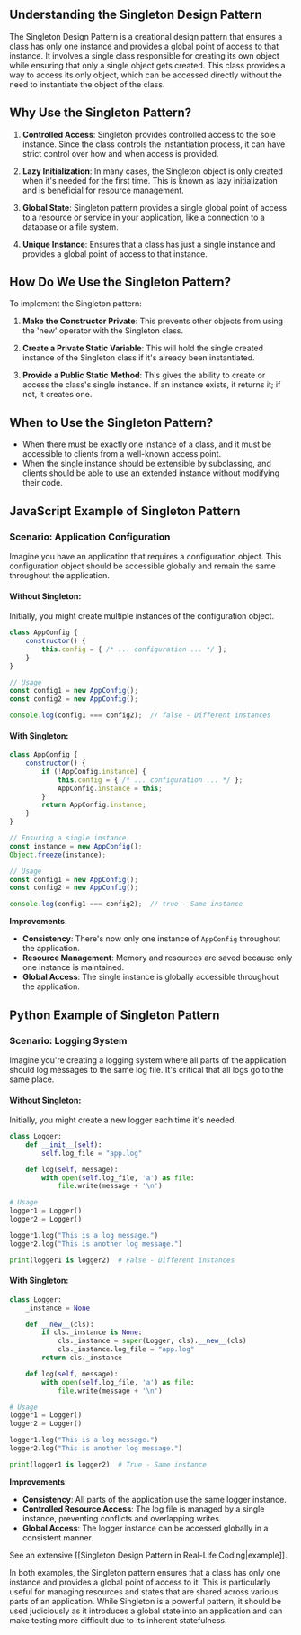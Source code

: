 
## Understanding the Singleton Design Pattern

The Singleton Design Pattern is a creational design pattern that ensures a class has only one instance and provides a global point of access to that instance. It involves a single class responsible for creating its own object while ensuring that only a single object gets created. This class provides a way to access its only object, which can be accessed directly without the need to instantiate the object of the class.

## Why Use the Singleton Pattern?

1. **Controlled Access**: Singleton provides controlled access to the sole instance. Since the class controls the instantiation process, it can have strict control over how and when access is provided.

2. **Lazy Initialization**: In many cases, the Singleton object is only created when it's needed for the first time. This is known as lazy initialization and is beneficial for resource management.

3. **Global State**: Singleton pattern provides a single global point of access to a resource or service in your application, like a connection to a database or a file system.

4. **Unique Instance**: Ensures that a class has just a single instance and provides a global point of access to that instance.

## How Do We Use the Singleton Pattern?

To implement the Singleton pattern:

1. **Make the Constructor Private**: This prevents other objects from using the 'new' operator with the Singleton class.

2. **Create a Private Static Variable**: This will hold the single created instance of the Singleton class if it's already been instantiated.

3. **Provide a Public Static Method**: This gives the ability to create or access the class's single instance. If an instance exists, it returns it; if not, it creates one.

## When to Use the Singleton Pattern?

- When there must be exactly one instance of a class, and it must be accessible to clients from a well-known access point.
- When the single instance should be extensible by subclassing, and clients should be able to use an extended instance without modifying their code.

## JavaScript Example of Singleton Pattern

### Scenario: Application Configuration

Imagine you have an application that requires a configuration object. This configuration object should be accessible globally and remain the same throughout the application.

#### Without Singleton:

Initially, you might create multiple instances of the configuration object.

```javascript
class AppConfig {
    constructor() {
        this.config = { /* ... configuration ... */ };
    }
}

// Usage
const config1 = new AppConfig();
const config2 = new AppConfig();

console.log(config1 === config2);  // false - Different instances
```

#### With Singleton:

```javascript
class AppConfig {
    constructor() {
        if (!AppConfig.instance) {
            this.config = { /* ... configuration ... */ };
            AppConfig.instance = this;
        }
        return AppConfig.instance;
    }
}

// Ensuring a single instance
const instance = new AppConfig();
Object.freeze(instance);

// Usage
const config1 = new AppConfig();
const config2 = new AppConfig();

console.log(config1 === config2);  // true - Same instance
```

**Improvements**: 
- **Consistency**: There's now only one instance of `AppConfig` throughout the application.
- **Resource Management**: Memory and resources are saved because only one instance is maintained.
- **Global Access**: The single instance is globally accessible throughout the application.

## Python Example of Singleton Pattern

### Scenario: Logging System

Imagine you're creating a logging system where all parts of the application should log messages to the same log file. It's critical that all logs go to the same place.

#### Without Singleton:

Initially, you might create a new logger each time it's needed.

```python
class Logger:
    def __init__(self):
        self.log_file = "app.log"

    def log(self, message):
        with open(self.log_file, 'a') as file:
            file.write(message + '\n')

# Usage
logger1 = Logger()
logger2 = Logger()

logger1.log("This is a log message.")
logger2.log("This is another log message.")

print(logger1 is logger2)  # False - Different instances
```

#### With Singleton:

```python
class Logger:
    _instance = None

    def __new__(cls):
        if cls._instance is None:
            cls._instance = super(Logger, cls).__new__(cls)
            cls._instance.log_file = "app.log"
        return cls._instance

    def log(self, message):
        with open(self.log_file, 'a') as file:
            file.write(message + '\n')

# Usage
logger1 = Logger()
logger2 = Logger()

logger1.log("This is a log message.")
logger2.log("This is another log message.")

print(logger1 is logger2)  # True - Same instance
```

**Improvements**:
- **Consistency**: All parts of the application use the same logger instance.
- **Controlled Resource Access**: The log file is managed by a single instance, preventing conflicts and overlapping writes.
- **Global Access**: The logger instance can be accessed globally in a consistent manner.

See an extensive [[Singleton Design Pattern in Real-Life Coding|example]].

In both examples, the Singleton pattern ensures that a class has only one instance and provides a global point of access to it. This is particularly useful for managing resources and states that are shared across various parts of an application. While Singleton is a powerful pattern, it should be used judiciously as it introduces a global state into an application and can make testing more difficult due to its inherent statefulness.